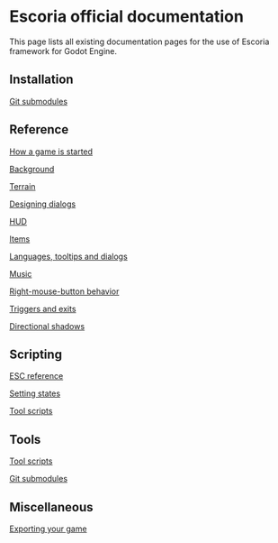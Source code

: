 Escoria official documentation
==============================

This page lists all existing documentation pages for the use of Escoria framework for Godot Engine.

Installation
------------

[Git submodules](git_submodule.md)

Reference
---------

[How a game is started](starting-a-game.md)

[Background](background.md)

[Terrain](terrain.md)

[Designing dialogs](designing_dialogs.md)

[HUD](hud.md)

[Items](items.md)

[Languages, tooltips and dialogs](lang_tooltip_dialog.md)

[Music](music.md)

[Right-mouse-button behavior](right_mouse_button_action_menu.md)

[Triggers and exits](triggers-and-exits.md)

[Directional shadows](directional-shadows.md)

Scripting
---------

[ESC reference](esc_reference.md)

[Setting states](setting_states.md)

[Tool scripts](tool_scripts.md)


Tools
-----

[Tool scripts](tool_scripts.md)

[Git submodules](git_submodule.md)


Miscellaneous
-------------

[Exporting your game](export.md)
